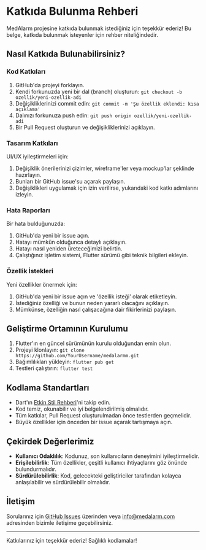 # Katkıda Bulunma Rehberi

MedAlarm projesine katkıda bulunmak istediğiniz için teşekkür ederiz! Bu belge, katkıda bulunmak isteyenler için rehber niteliğindedir.

## Nasıl Katkıda Bulunabilirsiniz?

### Kod Katkıları

1. GitHub'da projeyi forklayın.
2. Kendi forkunuzda yeni bir dal (branch) oluşturun: `git checkout -b ozellik/yeni-ozellik-adi`
3. Değişikliklerinizi commit edin: `git commit -m 'Şu özellik eklendi: kısa açıklama'`
4. Dalınızı forkunuza push edin: `git push origin ozellik/yeni-ozellik-adi`
5. Bir Pull Request oluşturun ve değişikliklerinizi açıklayın.

### Tasarım Katkıları

UI/UX iyileştirmeleri için:

1. Değişiklik önerilerinizi çizimler, wireframe'ler veya mockup'lar şeklinde hazırlayın.
2. Bunları bir GitHub issue'su açarak paylaşın.
3. Değişiklikleri uygulamak için izin verilirse, yukarıdaki kod katkı adımlarını izleyin.

### Hata Raporları

Bir hata bulduğunuzda:

1. GitHub'da yeni bir issue açın.
2. Hatayı mümkün olduğunca detaylı açıklayın.
3. Hatayı nasıl yeniden üreteceğimizi belirtin.
4. Çalıştığınız işletim sistemi, Flutter sürümü gibi teknik bilgileri ekleyin.

### Özellik İstekleri

Yeni özellikler önermek için:

1. GitHub'da yeni bir issue açın ve 'özellik isteği' olarak etiketleyin.
2. İstediğiniz özelliği ve bunun neden yararlı olacağını açıklayın.
3. Mümkünse, özelliğin nasıl çalışacağına dair fikirlerinizi paylaşın.

## Geliştirme Ortamının Kurulumu

1. Flutter'ın en güncel sürümünün kurulu olduğundan emin olun.
2. Projeyi klonlayın: `git clone https://github.com/YourUsername/medalarmm.git`
3. Bağımlılıkları yükleyin: `flutter pub get`
4. Testleri çalıştırın: `flutter test`

## Kodlama Standartları

- Dart'ın [Etkin Stil Rehberi](https://dart.dev/guides/language/effective-dart/style)'ni takip edin.
- Kod temiz, okunabilir ve iyi belgelendirilmiş olmalıdır.
- Tüm katkılar, Pull Request oluşturulmadan önce testlerden geçmelidir.
- Büyük özellikler için önceden bir issue açarak tartışmaya açın.

## Çekirdek Değerlerimiz

- **Kullanıcı Odaklılık**: Kodunuz, son kullanıcıların deneyimini iyileştirmelidir.
- **Erişilebilirlik**: Tüm özellikler, çeşitli kullanıcı ihtiyaçlarını göz önünde bulundurmalıdır.
- **Sürdürülebilirlik**: Kod, gelecekteki geliştiriciler tarafından kolayca anlaşılabilir ve sürdürülebilir olmalıdır.

## İletişim

Sorularınız için [GitHub Issues](https://github.com/YourUsername/medalarmm/issues) üzerinden veya [info@medalarm.com](mailto:info@medalarm.com) adresinden bizimle iletişime geçebilirsiniz.

---

Katkılarınız için teşekkür ederiz! Sağlıklı kodlamalar!

